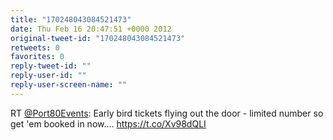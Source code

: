 ```yaml
---
title: "170248043084521473"
date: Thu Feb 16 20:47:51 +0000 2012
original-tweet-id: "170248043084521473"
retweets: 0
favorites: 0
reply-tweet-id: ""
reply-user-id: ""
reply-user-screen-name: ""
---
```

RT <a href="https://twitter.com/Port80Events">@Port80Events</a>: Early bird tickets flying out the door - limited number so get 'em booked in now.… <a href="https://t.co/Xv98dQLI">https://t.co/Xv98dQLI</a>
